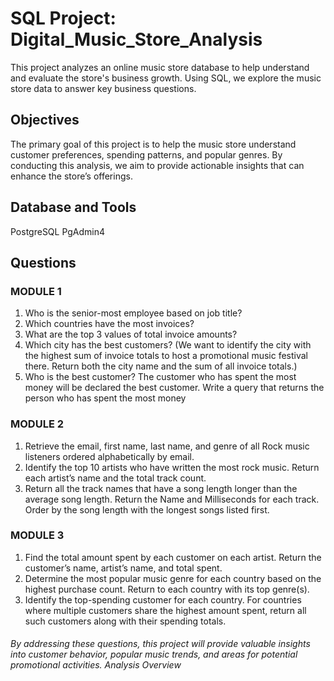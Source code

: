 # SQL Project: Digital_Music_Store_Analysis
This project analyzes an online music store database to help understand and evaluate the store's business growth. Using SQL, we explore the music store data to answer key business questions.

## Objectives
The primary goal of this project is to help the music store understand customer preferences, spending patterns, and popular genres. By conducting this analysis, we aim to provide actionable insights that can enhance the store’s offerings.

## Database and Tools
  PostgreSQL
  PgAdmin4

## Questions
### MODULE 1
1. Who is the senior-most employee based on job title?
2. Which countries have the most invoices?
3. What are the top 3 values of total invoice amounts?
4. Which city has the best customers? (We want to identify the city with the highest sum of invoice totals to host a promotional music festival there. Return both the city name and the sum of all invoice totals.)
5. Who is the best customer? The customer who has spent the most money will be declared the best customer. Write a query that returns the person who has spent the most money 
### MODULE 2
1. Retrieve the email, first name, last name, and genre of all Rock music listeners ordered alphabetically by email.
2. Identify the top 10 artists who have written the most rock music. Return each artist’s name and the total track count.
3. Return all the track names that have a song length longer than the average song length. 
Return the Name and Milliseconds for each track. Order by the song length with the longest songs listed first.
### MODULE 3 
1. Find the total amount spent by each customer on each artist. Return the customer’s name, artist’s name, and total spent.
2. Determine the most popular music genre for each country based on the highest purchase count. Return to each country with its top genre(s).
3. Identify the top-spending customer for each country. For countries where multiple customers share the highest amount spent, return all such customers along with their spending totals.

###### By addressing these questions, this project will provide valuable insights into customer behavior, popular music trends, and areas for potential promotional activities. Analysis Overview
